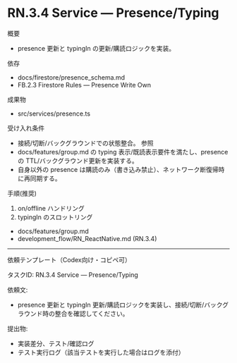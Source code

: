 # RN.3.4 Service — Presence/Typing

概要
- presence 更新と typingIn の更新/購読ロジックを実装。

依存
- docs/firestore/presence_schema.md
- FB.2.3 Firestore Rules — Presence Write Own

成果物
- src/services/presence.ts

受け入れ条件
- 接続/切断/バックグラウンドでの状態整合。
参照
- docs/features/group.md の typing 表示/既読表示要件を満たし、presence の TTL/バックグラウンド更新を実装する。
- 自身以外の presence は購読のみ（書き込み禁止）、ネットワーク断復帰時に再同期する。

手順(推奨)
1) on/offline ハンドリング
2) typingIn のスロットリング

- docs/features/group.md
- development_flow/RN_ReactNative.md (RN.3.4)

---
依頼テンプレート（Codex向け・コピペ可）

タスクID: RN.3.4 Service — Presence/Typing

依頼文:
- presence 更新と typingIn 更新/購読ロジックを実装し、接続/切断/バックグラウンド時の整合を確認してください。

提出物:
- 実装差分、テスト/確認ログ
- テスト実行ログ（該当テストを実行した場合はログを添付）
